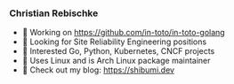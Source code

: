 ### Christian Rebischke

- 🤖 Working on https://github.com/in-toto/in-toto-golang
- 👀 Looking for Site Reliability Engineering positions
- 🔭 Interested Go, Python, Kubernetes, CNCF projects
- 🐧 Uses Linux and is Arch Linux package maintainer
- 🔖 Check out my blog: https://shibumi.dev
